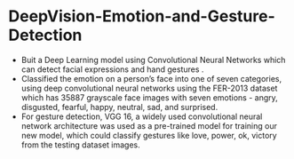 # DeepVision-Emotion-and-Gesture-Detection
- Buit a Deep Learning model using Convolutional Neural Networks which can detect facial expressions
and hand gestures .
- Classified the emotion on a person’s face into one of seven categories, using deep convolutional neural networks
using the FER-2013 dataset which has 35887 grayscale face images with seven emotions - angry,
disgusted, fearful, happy, neutral, sad, and surprised.
- For gesture detection, VGG 16, a widely used convolutional neural network architecture was used as a
pre-trained model for training our new model, which could classify gestures like love, power, ok, victory
from the testing dataset images.



